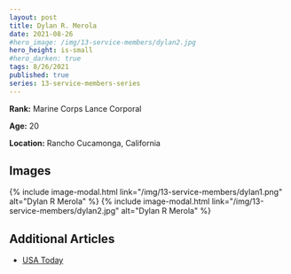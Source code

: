 ```yaml
---
layout: post
title: Dylan R. Merola
date: 2021-08-26
#hero_image: /img/13-service-members/dylan2.jpg
hero_height: is-small
#hero_darken: true
tags: 8/26/2021
published: true
series: 13-service-members-series
---
```


**Rank:** Marine Corps Lance Corporal

**Age:** 20

**Location:** Rancho Cucamonga, California

## Images
{% include image-modal.html link="/img/13-service-members/dylan1.png" alt="Dylan R Merola" %}
{% include image-modal.html link="/img/13-service-members/dylan2.jpg" alt="Dylan R Merola" %}

## Additional Articles
- [USA Today](https://www.usatoday.com/story/news/nation/2021/08/28/marine-dylan-merola-honored-after-being-killed-afghanistan-attack/5640002001/)

